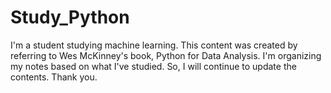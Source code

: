 # Study_Python
I'm a student studying machine learning.
This content was created by referring to Wes McKinney's book, Python for Data Analysis.
I'm organizing my notes based on what I've studied.
So, I will continue to update the contents.
Thank you.

